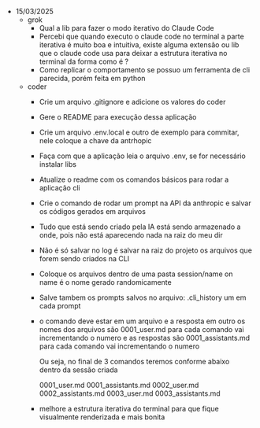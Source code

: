 - 15/03/2025
  - grok
    - Qual a lib para fazer o modo iterativo do Claude Code 
    - Percebi que quando executo o claude code no terminal a parte iterativa é muito boa e intuitiva, existe alguma extensão ou lib que o claude code usa para deixar a estrutura iterativa no terminal da forma como é ? 
    - Como replicar o comportamento se possuo um ferramenta de cli parecida, porém feita em python 
  - coder
    - Crie um arquivo .gitignore e adicione os valores do coder
    - Gere o README para execução dessa aplicação
    - Crie um arquivo .env.local e outro de exemplo para commitar, nele coloque a chave da antrhopic
    - Faça com que a aplicação leia o arquivo .env, se for necessário instalar libs
    - Atualize o readme com os comandos básicos para rodar a aplicação cli
    - Crie o comando de rodar um prompt na API da anthropic e salvar os códigos gerados em arquivos
    - Tudo que está sendo criado pela IA está sendo armazenado a onde, pois não está aparecendo nada na raiz do meu dir
    - Não é só salvar no log é salvar na raiz do projeto os arquivos que forem sendo criados na CLI
    - Coloque os arquivos dentro de uma pasta session/name 
        on name é o nome gerado randomicamente
    - Salve tambem os prompts salvos no arquivo: .cli_history um em cada prompt
    - o comando deve estar em um arquivo e a resposta em outro
      os nomes dos arquivos são 0001_user.md para cada comando vai incrementando o numero 
      e as respostas são 0001_assistants.md para cada comando vai incrementando o numero

      Ou seja, no final de 3 comandos teremos conforme abaixo dentro da sessão criada

      0001_user.md
      0001_assistants.md
      0002_user.md
      0002_assistants.md
      0003_user.md
      0003_assistants.md
    - melhore a estrutura iterativa do terminal para que fique visualmente renderizada e mais bonita

